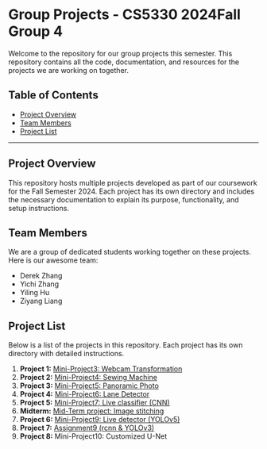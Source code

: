 # Group Projects - CS5330 2024Fall Group 4

Welcome to the repository for our group projects this semester. This repository contains all the code, documentation, and resources for the projects we are working on together.

## Table of Contents

- [Project Overview](#project-overview)
- [Team Members](#team-members)
- [Project List](#project-list)

---

## Project Overview

This repository hosts multiple projects developed as part of our coursework for the Fall Semester 2024. Each project has its own directory and includes the necessary documentation to explain its purpose, functionality, and setup instructions.

## Team Members

We are a group of dedicated students working together on these projects. Here is our awesome team:

- Derek Zhang
- Yichi Zhang
- Yiling Hu
- Ziyang Liang


## Project List

Below is a list of the projects in this repository. Each project has its own directory with detailed instructions.

1. **Project 1:** [Mini-Project3: Webcam Transformation](https://github.khoury.northeastern.edu/aliciazyc/CS5330_F24_Group4/tree/main/mini-project3)
2. **Project 2:** [Mini-Project4: Sewing Machine](https://github.khoury.northeastern.edu/aliciazyc/CS5330_F24_Group4/tree/main/mini-project4)
3. **Project 3:** [Mini-Project5: Panoramic Photo](https://github.khoury.northeastern.edu/aliciazyc/CS5330_F24_Group4/tree/main/mini-project5)
4. **Project 4:** [Mini-Project6: Lane Detector](https://github.khoury.northeastern.edu/aliciazyc/CS5330_F24_Group4/tree/main/mini-project6)
5. **Project 5:** [Mini-Project7: Live classifier (CNN)](https://github.khoury.northeastern.edu/aliciazyc/CS5330_F24_Group4/tree/main/mini-project7)
6. **Midterm:** [Mid-Term project: Image stitching](https://github.khoury.northeastern.edu/aliciazyc/CS5330_F24_Group4/tree/main/Mid-Term)
7. **Project 6:** [Mini-Project9: Live detector (YOLOv5)](https://github.khoury.northeastern.edu/aliciazyc/CS5330_F24_Group4/tree/main/mini-project9)
8. **Project 7:** [Assignment9 (rcnn & YOLOv3)](https://github.khoury.northeastern.edu/aliciazyc/CS5330_F24_Group4/tree/main/Assignment9)
9. **Project 8:** Mini-Project10: Customized U-Net
